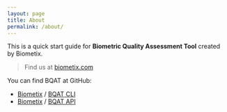 ```yaml
---
layout: page
title: About
permalink: /about/
---
```


This is a quick start guide for __Biometric Quality Assessment Tool__ created by Biometix.

> Find us at [biometix.com](https://biomeitix.com/)

You can find BQAT at GitHub:

+ [Biometix][biometix-organization] /
[BQAT CLI](https://github.com/Biometix/bqat-cli)
+ [Biometix][biometix-organization] /
[BQAT API](https://github.com/Biometix/bqat-api)


[biometix-organization]: https://github.com/Biometix
